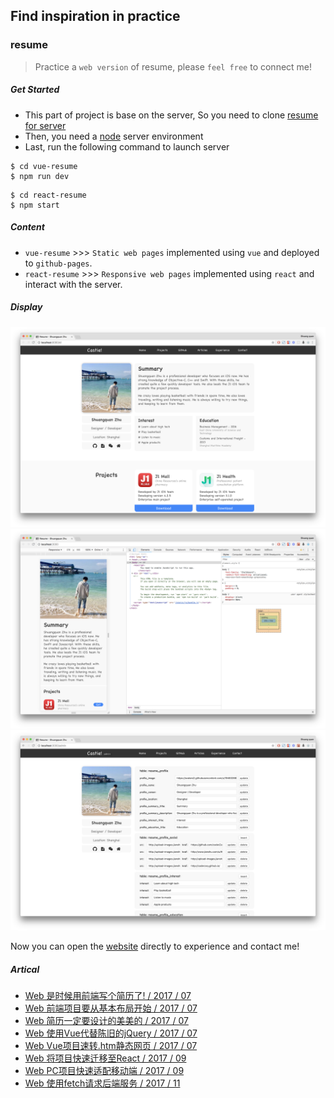 ## Find inspiration in practice

### resume
> Practice a `web version` of resume, please `feel free` to connect me!

##### Get Started

- This part of project is base on the server, So you need to clone [resume for server](https://github.com/coderZsq/coderZsq.practice.server/tree/master/resume) 
- Then, you need a [node](https://nodejs.org/en/) server environment
- Last, run the following command to launch server

```
$ cd vue-resume
$ npm run dev
```
```
$ cd react-resume
$ npm start
```

##### Content

- `vue-resume` >>> `Static web pages` implemented using `vue` and deployed to `github-pages`.
- `react-resume` >>> `Responsive web pages` implemented using `react` and interact with the server.

##### Display

<img src="./resume/contents/img1.png">
<img src="./resume/contents/img2.png">
<img src="./resume/contents/img3.png">

Now you can open the [website](https://coderzsq.github.io/coderZsq.practice.web/#/) directly to experience and contact me!

##### Artical

- [Web 是时候用前端写个简历了! / 2017 / 07](https://coderzsq.github.io/2017/07/Web-%E6%98%AF%E6%97%B6%E5%80%99%E7%94%A8%E5%89%8D%E7%AB%AF%E5%86%99%E4%B8%AA%E7%AE%80%E5%8E%86%E4%BA%86!/)
- [Web 前端项目要从基本布局开始 / 2017 / 07](https://coderzsq.github.io/2017/07/Web-%E5%89%8D%E7%AB%AF%E9%A1%B9%E7%9B%AE%E8%A6%81%E4%BB%8E%E5%9F%BA%E6%9C%AC%E5%B8%83%E5%B1%80%E5%BC%80%E5%A7%8B/)
- [Web 简历一定要设计的美美的 / 2017 / 07](https://coderzsq.github.io/2017/07/Web-%E7%AE%80%E5%8E%86%E4%B8%80%E5%AE%9A%E8%A6%81%E8%AE%BE%E8%AE%A1%E7%9A%84%E7%BE%8E%E7%BE%8E%E7%9A%84/)
- [Web 使用Vue代替陈旧的jQuery / 2017 / 07](https://coderzsq.github.io/2017/07/Web-%E4%BD%BF%E7%94%A8Vue%E4%BB%A3%E6%9B%BF%E9%99%88%E6%97%A7%E7%9A%84jQuery/)
- [Web Vue项目速转.htm静态网页 / 2017 / 07](https://coderzsq.github.io/2017/07/Web-Vue%E9%A1%B9%E7%9B%AE%E9%80%9F%E8%BD%AC.htm%E9%9D%99%E6%80%81%E7%BD%91%E9%A1%B5/)
- [Web 将项目快速迁移至React / 2017 / 09](https://coderzsq.github.io/2017/09/Web-%E5%B0%86%E9%A1%B9%E7%9B%AE%E5%BF%AB%E9%80%9F%E8%BF%81%E7%A7%BB%E8%87%B3React/)
- [Web PC项目快速适配移动端 / 2017 / 09](https://coderzsq.github.io/2017/09/Web-PC%E9%A1%B9%E7%9B%AE%E5%BF%AB%E9%80%9F%E9%80%82%E9%85%8D%E7%A7%BB%E5%8A%A8%E7%AB%AF/)
- [Web 使用fetch请求后端服务 / 2017 / 11](https://coderzsq.github.io/2017/11/Web-%E4%BD%BF%E7%94%A8fetch%E8%AF%B7%E6%B1%82%E5%90%8E%E7%AB%AF%E6%9C%8D%E5%8A%A1/)